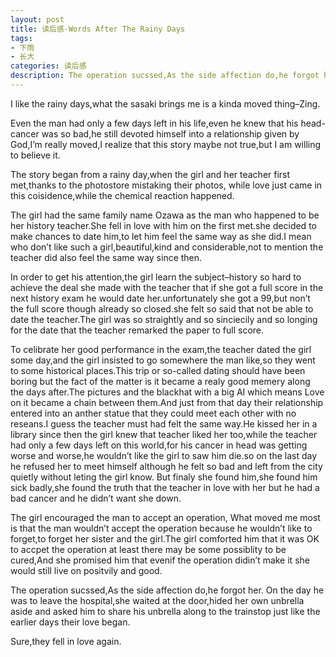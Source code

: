 ```yaml
---
layout: post
title: 读后感-Words After The Rainy Days 
tags:
- 下雨
- 长大
categories: 读后感
description: The operation sucssed,As the side affection do,he forgot her. On the day he was to leave the hospital,she waited at the door,hided her own unbrella aside and asked him to share his unbrella along to the trainstop just like the earlier days their love began. 
---
```

I like the rainy days,what the sasaki brings me is a kinda moved thing–Zing. 




Even the man had only a few days left in his life,even he knew that his head-cancer was so bad,he still devoted himself into a relationship given by God,I’m really moved,I realize that this story maybe not true,but I am willing to believe it. 

The story began from a rainy day,when the girl and her teacher first met,thanks to the photostore mistaking their photos, while love just came in this coisidence,while the chemical reaction happened. 

The girl had the same family name Ozawa as the man who happened to be her history teacher.She fell in love with him on the first met.she decided to make chances to date him,to let him feel the same way as she did.I mean who don’t like such a girl,beautiful,kind and considerable,not to mention the teacher did also feel the same way since then. 

In order to get his attention,the girl learn the subject–history so hard to achieve the deal she made with the teacher that if she got a full score in the next history exam he would date her.unfortunately she got a 99,but non’t the full score though already so closed.she felt so said that not be able to date the teacher.The girl was so straightly and so sinciecily and so longing for the date that the teacher remarked the paper to full score. 

To celibrate her good performance in the exam,the teacher dated the girl some day,and the girl insisted to go somewhere the man like,so they went to some historical places.This trip or so-called dating should have been boring but the fact of the matter is it became a realy good memery along the days after.The pictures and the blackhat with a big AI which means Love on it became a chain between them.And just from that day their relationship entered into an anther statue that they could meet each other with no reseans.I guess the teacher must had felt the same way.He kissed her in a library since then the girl knew that teacher liked her too,while the teacher had only a few days left on this world,for his cancer in head was getting worse and worse,he wouldn’t like the girl to saw him die.so on the last day he refused her to meet himself although he felt so bad and left from the city quietly without leting the girl know. But finaly she found him,she found him sick badly,she found the truth that the teacher in love with her but he had a bad cancer and he didn’t want she down. 

The girl encouraged the man to accept an operation, What moved me most is that the man wouldn’t accept the operation because he wouldn’t like to forget,to forget her sister and the girl.The girl comforted him that it was OK to accpet the operation at least there may be some possiblity to be cured,And she promised him that evenif the operation didin’t make it she would still live on positvily and good. 

The operation sucssed,As the side affection do,he forgot her. On the day he was to leave the hospital,she waited at the door,hided her own unbrella aside and asked him to share his unbrella along to the trainstop just like the earlier days their love began. 

Sure,they fell in love again.  
